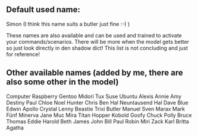
Default used name:
---------------

Simon (I think this name suits a butler just fine :-) )


These names are also available and can be used and trained to activate your commands/scenarios.
There will be more when the model gets better so just look directly in den shadow dict! 
This list is not concluding and just for reference!

Other available names (added by me, there are also some other in the model)
--------------------

Computer
Raspberry
Gentoo
Midori
Tux
Suse
Ubuntu
Alexis
Annie 
Amy
Destiny
Paul
Chloe
Noel
Hunter
Chris
Ben
Hal Neuntausend
Hal
Dave
Blue
Edwin
Apollo
Crystal 
Lenny
Beastie
Trixi
Butler
Manuel
Sven
Marax
Mark Fünf
Minerva
Jane
Muc
Mira
Titan
Hopper
Kobold
Goofy
Chuck
Polly
Bruce
Thomas
Eddie
Harold
Beth
James
John
Bill
Paul
Robin
Miri
Zack
Karl
Britta
Agatha



